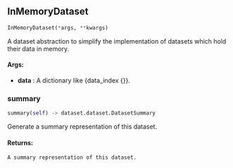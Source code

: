 ## InMemoryDataset
```python
InMemoryDataset(*args, **kwargs)
```
A dataset abstraction to simplify the implementation of datasets which hold their data in memory.


#### Args:

* **data** :  A dictionary like {data_index {<instance dictionary>}}.

### summary
```python
summary(self) -> dataset.dataset.DatasetSummary
```
Generate a summary representation of this dataset.

#### Returns:
    A summary representation of this dataset.